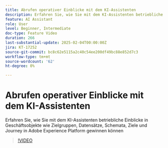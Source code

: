 ```yaml
---
title: Abrufen operativer Einblicke mit dem KI-Assistenten
description: Erfahren Sie, wie Sie mit dem KI-Assistenten betriebliche Einblicke in Geschäftsobjekte wie Zielgruppen, Datensätze, Schemata, Ziele und Journey in Adobe Experience Platform gewinnen können
feature: AI Assistant
role: User
level: Beginner, Intermediate
doc-type: Feature Video
duration: 266
last-substantial-update: 2025-02-04T00:00:00Z
jira: KT-17252
source-git-commit: bc8c62e5115a2c40c54ee200df49bc88e852d7c3
workflow-type: tm+mt
source-wordcount: '62'
ht-degree: 0%

---
```



# Abrufen operativer Einblicke mit dem KI-Assistenten

Erfahren Sie, wie Sie mit dem KI-Assistenten betriebliche Einblicke in Geschäftsobjekte wie Zielgruppen, Datensätze, Schemata, Ziele und Journey in Adobe Experience Platform gewinnen können

>[!VIDEO](https://video.tv.adobe.com/v/3444031/?learn=on&enablevpops)
